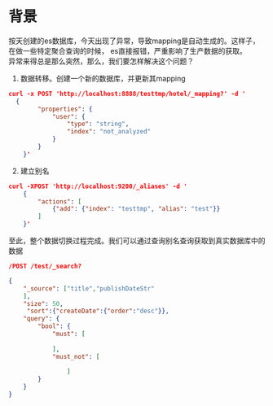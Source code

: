# 背景  
按天创建的es数据库，今天出现了异常，导致mapping是自动生成的。这样子，在做一些特定聚合查询的时候，
es直接报错，严重影响了生产数据的获取。  
异常来得总是那么突然，那么，我们要怎样解决这个问题？  

1. 数据转移。创建一个新的数据库，并更新其mapping  
```json
curl -x POST 'http://localhost:8888/testtmp/hotel/_mapping?' -d '
  {
        "properties": {
            "user": {
                "type": "string",
                "index": "not_analyzed"
            }
        }
    }'

````  

2. 建立别名  

```json
curl -XPOST 'http://localhost:9200/_aliases' -d '
    {
        "actions": [
            {"add": {"index": "testtmp", "alias": "test"}}
        ]
    }'
```  

至此，整个数据切换过程完成。我们可以通过查询别名查询获取到真实数据库中的数据
```json
/POST /test/_search?

{
    "_source": ["title","publishDateStr"
    ],
    "size": 50,
     "sort":{"createDate":{"order":"desc"}},
    "query": {
        "bool": {
            "must": [
            	
            ],
            "must_not": [
            
            	]
        }
    }
}
```